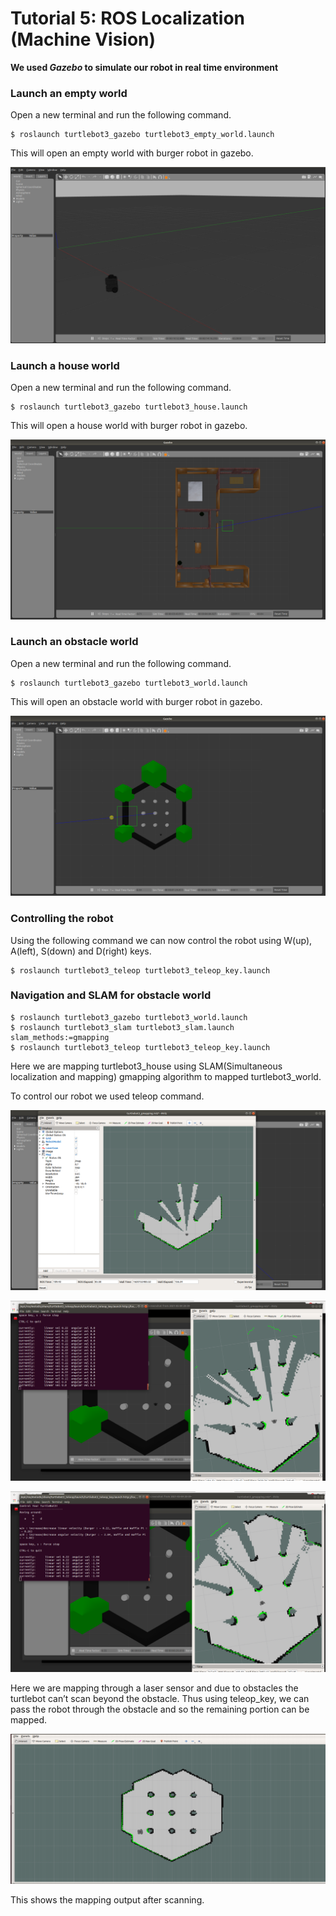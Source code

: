 # Tutorial 5: ROS Localization (Machine Vision)

**We used <i>Gazebo</i> to simulate our robot in real time environment**

### Launch an empty world

Open a new terminal and run the following command.

```
$ roslaunch turtlebot3_gazebo turtlebot3_empty_world.launch
```

This will open an empty world with burger robot in gazebo.

![empty](./empty_world.png)

### Launch a house world

Open a new terminal and run the following command.

```
$ roslaunch turtlebot3_gazebo turtlebot3_house.launch
```

This will open a house world with burger robot in gazebo.

![house](./house_world.png)

### Launch an obstacle world

Open a new terminal and run the following command.

```
$ roslaunch turtlebot3_gazebo turtlebot3_world.launch
```

This will open an obstacle world with burger robot in gazebo.

![obstacle](./obstacle_world.png)

### Controlling the robot

Using the following command we can now control the robot using W(up), A(left), S(down) and D(right) keys.

```
$ roslaunch turtlebot3_teleop turtlebot3_teleop_key.launch
```

### Navigation and SLAM for obstacle world

```
$ roslaunch turtlebot3_gazebo turtlebot3_world.launch
$ roslaunch turtlebot3_slam turtlebot3_slam.launch slam_methods:=gmapping
$ roslaunch turtlebot3_teleop turtlebot3_teleop_key.launch
```

Here we are mapping turtlebot3_house using SLAM(Simultaneous localization and mapping) gmapping algorithm to mapped turtlebot3_world.

To control our robot we used teleop command.

![ls1](./laser_sensor.png)

![ls2](./laser_sensor2.png)

![ls3](./laser_sensor4.png)

Here we are mapping through a laser sensor and due to obstacles the turtlebot can’t scan beyond the obstacle. Thus using teleop_key, we can pass the robot through the obstacle and so the remaining portion can be mapped.

![ls4](./laser_sensor5.png)

This shows the mapping output after scanning.
